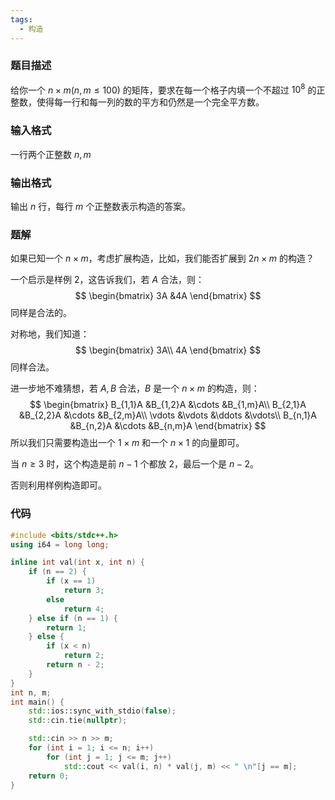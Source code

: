 ```yaml
---
tags:
  - 构造
---
```

### 题目描述
给你一个 $n\times m(n, m\le 100)$ 的矩阵，要求在每一个格子内填一个不超过 $10^8$ 的正整数，使得每一行和每一列的数的平方和仍然是一个完全平方数。

### 输入格式
一行两个正整数 $n,m$

### 输出格式
输出 $n$ 行，每行 $m$ 个正整数表示构造的答案。

### 题解
如果已知一个 $n\times m$，考虑扩展构造，比如，我们能否扩展到 $2n\times m$ 的构造？

一个启示是样例 $2$，这告诉我们，若 $A$ 合法，则：
$$
\begin{bmatrix}
3A &4A
\end{bmatrix}
$$
同样是合法的。

对称地，我们知道：
$$
\begin{bmatrix}
3A\\
4A
\end{bmatrix}
$$
同样合法。

进一步地不难猜想，若 $A,B$ 合法，$B$ 是一个 $n\times  m$ 的构造，则：
$$
\begin{bmatrix}
B_{1,1}A &B_{1,2}A &\cdots &B_{1,m}A\\
B_{2,1}A &B_{2,2}A &\cdots &B_{2,m}A\\
\vdots &\vdots &\ddots &\vdots\\
B_{n,1}A &B_{n,2}A &\cdots &B_{n,m}A
\end{bmatrix}
$$
所以我们只需要构造出一个 $1\times m$ 和一个 $n\times 1$ 的向量即可。

当 $n\ge 3$ 时，这个构造是前 $n-1$ 个都放 $2$，最后一个是 $n-2$。

否则利用样例构造即可。

### 代码

```cpp
#include <bits/stdc++.h>
using i64 = long long;

inline int val(int x, int n) {
	if (n == 2) {
		if (x == 1)
			return 3;
		else
			return 4;
	} else if (n == 1) {
		return 1;
	} else {
		if (x < n)
			return 2;
		return n - 2;
	}
}
int n, m;
int main() {
	std::ios::sync_with_stdio(false);
	std::cin.tie(nullptr);

	std::cin >> n >> m;
	for (int i = 1; i <= n; i++)
		for (int j = 1; j <= m; j++)
			std::cout << val(i, n) * val(j, m) << " \n"[j == m];
	return 0;
}
```

